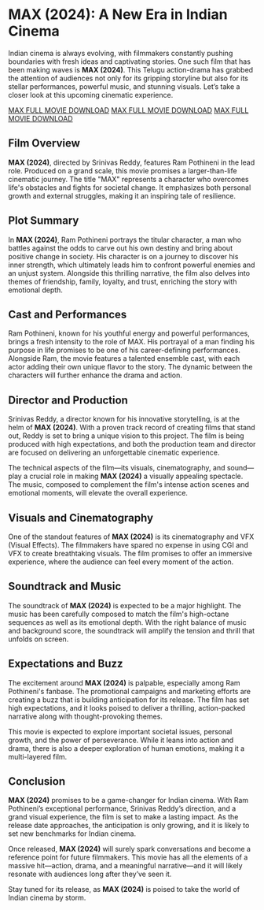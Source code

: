 # MAX (2024): A New Era in Indian Cinema

Indian cinema is always evolving, with filmmakers constantly pushing boundaries with fresh ideas and captivating stories. One such film that has been making waves is **MAX (2024)**. This Telugu action-drama has grabbed the attention of audiences not only for its gripping storyline but also for its stellar performances, powerful music, and stunning visuals. Let’s take a closer look at this upcoming cinematic experience.

[MAX FULL MOVIE DOWNLOAD](https://jobnewsbd.info/big-match-ahead-copa-del-rey-semi-final/)
[MAX FULL MOVIE DOWNLOAD](https://jobnewsbd.info/big-match-ahead-copa-del-rey-semi-final/)
[MAX FULL MOVIE DOWNLOAD](https://jobnewsbd.info/big-match-ahead-copa-del-rey-semi-final/)


## Film Overview

**MAX (2024)**, directed by Srinivas Reddy, features Ram Pothineni in the lead role. Produced on a grand scale, this movie promises a larger-than-life cinematic journey. The title "MAX" represents a character who overcomes life's obstacles and fights for societal change. It emphasizes both personal growth and external struggles, making it an inspiring tale of resilience.

## Plot Summary

In **MAX (2024)**, Ram Pothineni portrays the titular character, a man who battles against the odds to carve out his own destiny and bring about positive change in society. His character is on a journey to discover his inner strength, which ultimately leads him to confront powerful enemies and an unjust system. Alongside this thrilling narrative, the film also delves into themes of friendship, family, loyalty, and trust, enriching the story with emotional depth.

## Cast and Performances

Ram Pothineni, known for his youthful energy and powerful performances, brings a fresh intensity to the role of MAX. His portrayal of a man finding his purpose in life promises to be one of his career-defining performances. Alongside Ram, the movie features a talented ensemble cast, with each actor adding their own unique flavor to the story. The dynamic between the characters will further enhance the drama and action.

## Director and Production

Srinivas Reddy, a director known for his innovative storytelling, is at the helm of **MAX (2024)**. With a proven track record of creating films that stand out, Reddy is set to bring a unique vision to this project. The film is being produced with high expectations, and both the production team and director are focused on delivering an unforgettable cinematic experience.

The technical aspects of the film—its visuals, cinematography, and sound—play a crucial role in making **MAX (2024)** a visually appealing spectacle. The music, composed to complement the film's intense action scenes and emotional moments, will elevate the overall experience.

## Visuals and Cinematography

One of the standout features of **MAX (2024)** is its cinematography and VFX (Visual Effects). The filmmakers have spared no expense in using CGI and VFX to create breathtaking visuals. The film promises to offer an immersive experience, where the audience can feel every moment of the action.

## Soundtrack and Music

The soundtrack of **MAX (2024)** is expected to be a major highlight. The music has been carefully composed to match the film's high-octane sequences as well as its emotional depth. With the right balance of music and background score, the soundtrack will amplify the tension and thrill that unfolds on screen.

## Expectations and Buzz

The excitement around **MAX (2024)** is palpable, especially among Ram Pothineni's fanbase. The promotional campaigns and marketing efforts are creating a buzz that is building anticipation for its release. The film has set high expectations, and it looks poised to deliver a thrilling, action-packed narrative along with thought-provoking themes.

This movie is expected to explore important societal issues, personal growth, and the power of perseverance. While it leans into action and drama, there is also a deeper exploration of human emotions, making it a multi-layered film.

## Conclusion

**MAX (2024)** promises to be a game-changer for Indian cinema. With Ram Pothineni’s exceptional performance, Srinivas Reddy’s direction, and a grand visual experience, the film is set to make a lasting impact. As the release date approaches, the anticipation is only growing, and it is likely to set new benchmarks for Indian cinema.

Once released, **MAX (2024)** will surely spark conversations and become a reference point for future filmmakers. This movie has all the elements of a massive hit—action, drama, and a meaningful narrative—and it will likely resonate with audiences long after they’ve seen it.

Stay tuned for its release, as **MAX (2024)** is poised to take the world of Indian cinema by storm.
```
